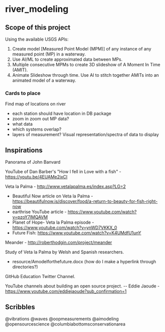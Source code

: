 # river_modeling

## Scope of this project
Using the available USGS APIs:
1. Create model [Measured Point Model (MPM)] of any instance of any measured point (MP) in a waterway.
2. Use AI/ML to create approximated data between MPs.
3. Multiple consecutive MPMs to create 3D slideshow of A Moment In Time (AMIT).
4. Animate Slideshow through time. Use AI to stitch together AMITs into an animated model of a waterway.

### Cards to place
Find map of locations on river
- each station should have location in DB package
- zoom in zoom out
MP data?
- what data
- which systems overlap?
- layers of measurement?
Visual representation/spectra of data to display

## Inspirations
Panorama of John Banvard

YouTube of Dan Barber's "How I fell in Love with a fish" - https://youtu.be/4EUAMe2ixCI 

Veta la Palma - http://www.vetalapalma.es/index.asp?LG=2
- Beautiful Now article on Veta la Palma - https://beautifulnow.is/discover/food/a-return-to-beauty-for-fish-right-now
- earthrise YouTube article - https://www.youtube.com/watch?v=pzoY7lMQAVM
- Planet of Hope- Veta la Palma episode - https://www.youtube.com/watch?v=ynWD7VKKX_0
- Future Fish: https://www.youtube.com/watch?v=K4UMdfU1unY

Meander - http://roberthodgin.com/project/meander

Study of Veta la Palma by Welsh and Spanish researchers. 
- resource/Amodelforthefuture.docx (how do I make a hyperlink through directories?)
 
GitHub Education Twitter Channel.

YouTube channels about building an open source project.
-- Eddie Jaoude - https://www.youtube.com/eddiejaoude?sub_confirmation=1

## Scribbles
@vibrations @waves @oopmeasurements @aimodeling @opensourcescience @columbiabottomsconservationarea


